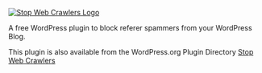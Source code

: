 [![Stop Web Crawlers Logo](http://threenine.co.uk/wp-content/uploads/2016/06/Stop-Web-Crawlers-github-1.png)](http://threenine.co.uk/product/stop-web-crawlers/)

A free WordPress plugin to block referer spammers from your WordPress Blog.

This plugin is also available from the WordPress.org Plugin Directory
[Stop Web Crawlers](https://wordpress.org/plugins/stop-web-crawlers)
